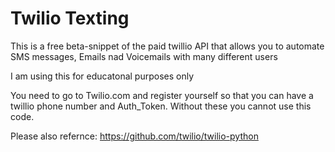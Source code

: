 # Twilio Texting
This is a free beta-snippet of the paid twillio API that allows you to automate SMS messages, Emails nad Voicemails with many different users

I am using this for educatonal purposes only

You need to go to Twilio.com and register yourself so that you can have a twillio phone number and Auth_Token. Without these you cannot use this code. 

Please also refernce: https://github.com/twilio/twilio-python
